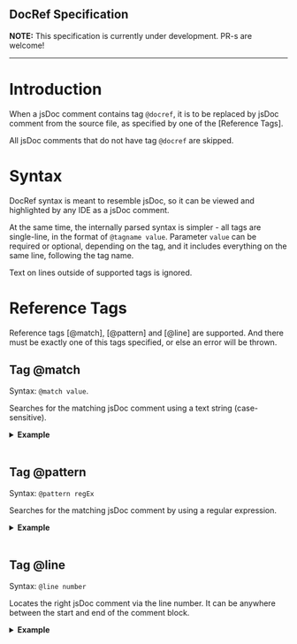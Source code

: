 DocRef Specification
--------------------

**NOTE:** This specification is currently under development. PR-s are welcome!

---

# Introduction

When a jsDoc comment contains tag `@docref`, it is to be replaced by jsDoc comment
from the source file, as specified by one of the [Reference Tags].

All jsDoc comments that do not have tag `@docref` are skipped.

# Syntax

DocRef syntax is meant to resemble jsDoc, so it can be viewed and highlighted by any IDE as a jsDoc comment. 

At the same time, the internally parsed syntax is simpler - all tags are single-line, in the format of
`@tagname value`. Parameter `value` can be required or optional, depending on the tag, and it includes
everything on the same line, following the tag name.

Text on lines outside of supported tags is ignored.

# Reference Tags

Reference tags [@match], [@pattern] and [@line] are supported. And there must be
exactly one of this tags specified, or else an error will be thrown.

## Tag @match

Syntax: `@match value`.

Searches for the matching jsDoc comment using a text string (case-sensitive).

<details>
<summary><b>Example</b></summary>

```ts
/**
* @docref
* @file src/my-class.js
* @match MyClassName#someProperty
*/
```
</details><br/>

## Tag @pattern

Syntax: `@pattern regEx`

Searches for the matching jsDoc comment by using a regular expression.

<details>
<summary><b>Example</b></summary>

```ts
/**
* @docref
* @file src/my-class.js
* @match ^prefix[0-1]*name$
*/
```
</details><br/>

## Tag @line

Syntax: `@line number`

Locates the right jsDoc comment via the line number. It can be anywhere between
the start and end of the comment block.

<details>
<summary><b>Example</b></summary>

```ts
/**
* @docref
* @file src/my-class.js
* @line 123
*/
```
</details><br/>
